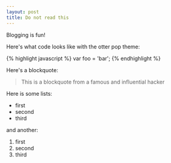 ```yaml
---
layout: post
title: Do not read this
---
```


Blogging is fun!

Here's what code looks like with the otter pop theme:

{% highlight javascript %}
var foo = 'bar';
{% endhighlight %}

Here's a blockquote:

> This is a blockquote from a famous and influential hacker

Here is some lists:

- first
- second
- third

and another:

1. first
2. second
3. third
